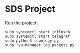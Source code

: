 # SDS Project
Run the project:
```
sudo systemctl start influxdb
sudo systemctl start telegraf
sudo python3 topology.py
sudo ryu-manager log_packets.py
